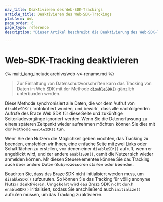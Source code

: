 ```yaml
---
nav_title: Deaktivieren des Web-SDK-Trackings
article_title: Deaktivieren des Web-SDK-Trackings
platform: Web
page_order: 6
page_type: reference
description: "Dieser Artikel beschreibt die Deaktivierung des Web-SDK-Trackings, beantwortet die Fragen nach dem Warum und Wie und beschäftigt sich mit den Auswirkungen auf das Web."

---
```


# Web-SDK-Tracking deaktivieren

{% multi_lang_include archive/web-v4-rename.md %}

> Zur Einhaltung von Datenschutzvorschriften kann das Tracking von Daten im Web SDK mit der Methode [`disableSDK()`](https://js.appboycdn.com/web-sdk/latest/doc/modules/braze.html#disablesdk) gänzlich unterbunden werden. 

Diese Methode synchronisiert alle Daten, die vor dem Aufruf von `disableSDK()` protokolliert wurden, und bewirkt, dass alle nachfolgenden Aufrufe des Braze Web SDK für diese Seite und zukünftige Seitenladevorgänge ignoriert werden. Wenn Sie die Datenerfassung zu einem späteren Zeitpunkt wieder aufnehmen möchten, können Sie dies mit der Methode [`enableSDK()`](https://js.appboycdn.com/web-sdk/latest/doc/modules/braze.html#enablesdk) tun.

Wenn Sie den Nutzern die Möglichkeit geben möchten, das Tracking zu beenden, empfehlen wir Ihnen, eine einfache Seite mit zwei Links oder Schaltflächen zu erstellen, von denen einer `disableSDK()` aufruft, wenn er angeklickt wird, und der andere `enableSDK()`, damit die Nutzer sich wieder anmelden können. Mit diesen Steuerelementen können Sie das Tracking auch über andere Daten-Subprozessoren starten oder beenden.

Beachten Sie, dass das Braze SDK nicht initialisiert werden muss, um `disableSDK()` aufzurufen. So können Sie das Tracking für völlig anonyme Nutzer deaktivieren. Umgekehrt wird das Braze SDK nicht durch `enableSDK()` initialisiert, sodass Sie anschließend auch `initialize()` aufrufen müssen, um das Tracking zu aktivieren.
